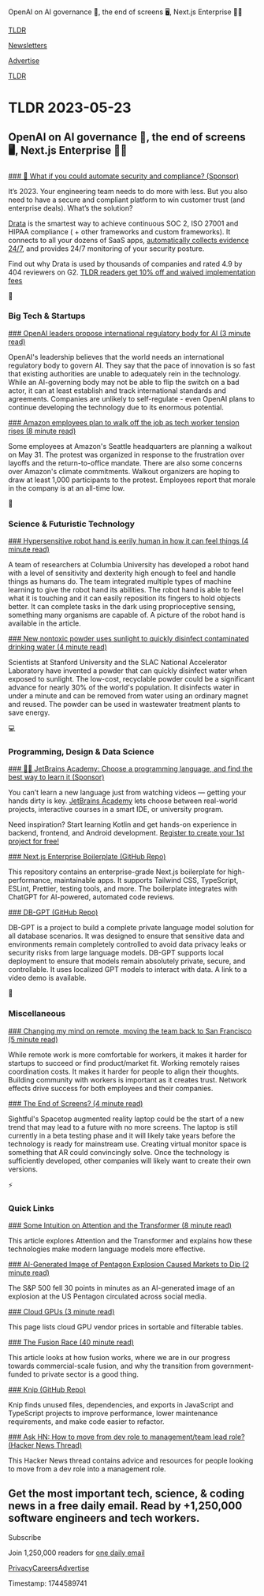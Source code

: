 OpenAI on AI governance 🤖, the end of screens 🖥️, Next.js Enterprise 👨‍💻

[TLDR](/)

[Newsletters](/newsletters)

[Advertise](https://advertise.tldr.tech/)

[TLDR](/)

# TLDR 2023-05-23

## OpenAI on AI governance 🤖, the end of screens 🖥️, Next.js Enterprise 👨‍💻

### 

[### 🤔 What if you could automate security and compliance? (Sponsor)](https://drata.com/partner/tldr?utm_campaign=DR_cap_tldr_all_sec-it_none_none_AMS_USCA_demo_requestdemo&amp;utm_source=tldr&amp;utm_medium=paidnewsletter&amp;utm_content=request-demo_txt_v1&amp;utm_term=USCA_all_sec-it_none_none)

It’s 2023. Your engineering team needs to do more with less. But you also need to have a secure and compliant platform to win customer trust (and enterprise deals). What’s the solution?

[Drata](https://drata.com/partner/tldr?utm_campaign=DR_cap_tldr_all_sec-it_none_none_AMS_USCA_demo_requestdemo&utm_source=tldr&utm_medium=paidnewsletter&utm_content=request-demo_txt_v1&utm_term=USCA_all_sec-it_none_none) is the smartest way to achieve continuous SOC 2, ISO 27001 and HIPAA compliance ( + other frameworks and custom frameworks). It connects to all your dozens of SaaS apps, [automatically collects evidence 24/7](https://drata.com/partner/tldr?utm_campaign=DR_cap_tldr_all_sec-it_none_none_AMS_USCA_demo_requestdemo&utm_source=tldr&utm_medium=paidnewsletter&utm_content=request-demo_txt_v1&utm_term=USCA_all_sec-it_none_none), and provides 24/7 monitoring of your security posture.

Find out why Drata is used by thousands of companies and rated 4.9 by 404 reviewers on G2. [TLDR readers get 10% off and waived implementation fees](https://drata.com/partner/tldr?utm_campaign=DR_cap_tldr_all_sec-it_none_none_AMS_USCA_demo_requestdemo&utm_source=tldr&utm_medium=paidnewsletter&utm_content=request-demo_txt_v1&utm_term=USCA_all_sec-it_none_none)

📱

### Big Tech & Startups

[### OpenAI leaders propose international regulatory body for AI (3 minute read)](https://techcrunch.com/2023/05/22/openai-leaders-propose-international-regulatory-body-for-ai/?utm_source=tldrnewsletter)

OpenAI's leadership believes that the world needs an international regulatory body to govern AI. They say that the pace of innovation is so fast that existing authorities are unable to adequately rein in the technology. While an AI-governing body may not be able to flip the switch on a bad actor, it can at least establish and track international standards and agreements. Companies are unlikely to self-regulate - even OpenAI plans to continue developing the technology due to its enormous potential.

[### Amazon employees plan to walk off the job as tech worker tension rises (8 minute read)](https://archive.ph/uvMQ9?utm_source=tldrnewsletter)

Some employees at Amazon's Seattle headquarters are planning a walkout on May 31. The protest was organized in response to the frustration over layoffs and the return-to-office mandate. There are also some concerns over Amazon's climate commitments. Walkout organizers are hoping to draw at least 1,000 participants to the protest. Employees report that morale in the company is at an all-time low.

🚀

### Science & Futuristic Technology

[### Hypersensitive robot hand is eerily human in how it can feel things (4 minute read)](https://arstechnica.com/science/2023/05/hypersensitive-robot-hand-is-eerily-human-in-how-it-can-feel-things/?comments=1&amp;comments-page=1?utm_source=tldrnewsletter)

A team of researchers at Columbia University has developed a robot hand with a level of sensitivity and dexterity high enough to feel and handle things as humans do. The team integrated multiple types of machine learning to give the robot hand its abilities. The robot hand is able to feel what it is touching and it can easily reposition its fingers to hold objects better. It can complete tasks in the dark using proprioceptive sensing, something many organisms are capable of. A picture of the robot hand is available in the article.

[### New nontoxic powder uses sunlight to quickly disinfect contaminated drinking water (4 minute read)](https://news.stanford.edu/2023/05/18/new-technology-uses-ordinary-sunlight-disinfect-drinking-water/?utm_source=tldrnewsletter)

Scientists at Stanford University and the SLAC National Accelerator Laboratory have invented a powder that can quickly disinfect water when exposed to sunlight. The low-cost, recyclable powder could be a significant advance for nearly 30% of the world's population. It disinfects water in under a minute and can be removed from water using an ordinary magnet and reused. The powder can be used in wastewater treatment plants to save energy.

💻

### Programming, Design & Data Science

[### 🧑‍🎓 JetBrains Academy: Choose a programming language, and find the best way to learn it (Sponsor)](https://www.jetbrains.com/academy/?utm_source=tldr_newsletter&amp;utm_medium=cpc&amp;utm_campaign=tldr_jba_may23)

You can’t learn a new language just from watching videos — getting your hands dirty is key. [JetBrains Academy](https://www.jetbrains.com/academy/?utm_source=tldr_newsletter&utm_medium=cpc&utm_campaign=tldr_jba_may23) lets choose between real-world projects, interactive courses in a smart IDE, or university program.

Need inspiration? Start learning Kotlin and get hands-on experience in backend, frontend, and Android development. [Register to create your 1st project for free!](https://hyperskill.org/tracks?utm_source=tldr_newsletter&utm_medium=cpc&utm_campaign=tldr_jba_may23&category=4)

[### Next.js Enterprise Boilerplate (GitHub Repo)](https://github.com/Blazity/next-enterprise?utm_source=tldrnewsletter)

This repository contains an enterprise-grade Next.js boilerplate for high-performance, maintainable apps. It supports Tailwind CSS, TypeScript, ESLint, Prettier, testing tools, and more. The boilerplate integrates with ChatGPT for AI-powered, automated code reviews.

[### DB-GPT (GitHub Repo)](https://github.com/csunny/DB-GPT?utm_source=tldrnewsletter)

DB-GPT is a project to build a complete private language model solution for all database scenarios. It was designed to ensure that sensitive data and environments remain completely controlled to avoid data privacy leaks or security risks from large language models. DB-GPT supports local deployment to ensure that models remain absolutely private, secure, and controllable. It uses localized GPT models to interact with data. A link to a video demo is available.

🎁

### Miscellaneous

[### Changing my mind on remote, moving the team back to San Francisco (5 minute read)](https://flocrivello.com/changing-my-mind-on-remote-about-being-in-san-francisco/?utm_source=tldrnewsletter)

While remote work is more comfortable for workers, it makes it harder for startups to succeed or find product/market fit. Working remotely raises coordination costs. It makes it harder for people to align their thoughts. Building community with workers is important as it creates trust. Network effects drive success for both employees and their companies.

[### The End of Screens? (4 minute read)](https://calnewport.com/the-end-of-screens/?utm_source=tldrnewsletter)

Sightful's Spacetop augmented reality laptop could be the start of a new trend that may lead to a future with no more screens. The laptop is still currently in a beta testing phase and it will likely take years before the technology is ready for mainstream use. Creating virtual monitor space is something that AR could convincingly solve. Once the technology is sufficiently developed, other companies will likely want to create their own versions.

⚡

### Quick Links

[### Some Intuition on Attention and the Transformer (8 minute read)](https://eugeneyan.com/writing/attention/?utm_source=tldrnewsletter)

This article explores Attention and the Transformer and explains how these technologies make modern language models more effective.

[### AI-Generated Image of Pentagon Explosion Caused Markets to Dip (2 minute read)](https://petapixel.com/2023/05/22/ai-generated-image-of-pentagon-explosion-caused-markets-to-dip/?utm_source=tldrnewsletter)

The S&P 500 fell 30 points in minutes as an AI-generated image of an explosion at the US Pentagon circulated across social media.

[### Cloud GPUs (3 minute read)](https://fullstackdeeplearning.com/cloud-gpus/?utm_source=tldrnewsletter)

This page lists cloud GPU vendor prices in sortable and filterable tables.

[### The Fusion Race (40 minute read)](https://www.notboring.co/p/the-fusion-race?utm_source=tldrnewsletter)

This article looks at how fusion works, where we are in our progress towards commercial-scale fusion, and why the transition from government-funded to private sector is a good thing.

[### Knip (GitHub Repo)](https://github.com/webpro/knip?utm_source=tldrnewsletter)

Knip finds unused files, dependencies, and exports in JavaScript and TypeScript projects to improve performance, lower maintenance requirements, and make code easier to refactor.

[### Ask HN: How to move from dev role to management/team lead role? (Hacker News Thread)](https://news.ycombinator.com/item?id=36028847)

This Hacker News thread contains advice and resources for people looking to move from a dev role into a management role.

## Get the most important tech, science, & coding news in a free daily email. Read by +1,250,000 software engineers and tech workers.

Subscribe

Join 1,250,000 readers for [one daily email](/api/latest/tech)

[Privacy](/privacy)[Careers](https://jobs.ashbyhq.com/tldr.tech)[Advertise](/tech/advertise)

Timestamp: 1744589741